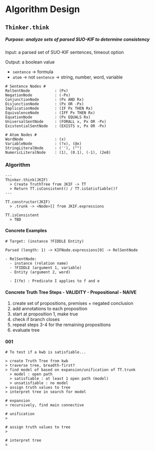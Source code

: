 # Algorithm Design

## `Thinker.think`

##### Purpose: analyze sets of parsed SUO-KIF to determine consistency

Input: a parsed set of SUO-KIF sentences, timeout option

Output: a boolean value

- `sentence` -> formula
- `atom` -> not `sentence` -> string, number, word, variable

```
# Sentence Nodes #
RelSentNode           : (Px)
NegationNode          : (-Px)
ConjunctionNode       : (Px AND Rx)
DisjunctionNode       : (Px OR -Px)
ImplicationNode       : (IF Px THEN Rx)
EquivalenceNode       : (IFF Px THEN Rx)
EquationNode          : (Px EQUALS Rx)
UniversalSentNode     : (FORALL x, Px OR -Px)
ExistentialSentNode   : (EXISTS x, Px OR -Px)

# Atom Nodes #
WordNode              : (x)
VariableNode          : (?x), (@x)
StringLiteralNode     : (''), ("")
NumericLiteralNode    : (1), (0.1), (-1), (2e8)
```

### Algorithm

```
---
Thinker.think(JKIF)
  > Create TruthTree from JKIF -> TT
  > Return TT.isConsistent() / TT.isSatisfiable()?
---

TT.constructor(JKIF)
  > .trunk -> <Node>[] from JKIF.expressions

TT.isConsistent
  > TBD
```

#### Concrete Examples

```
# Target: (instance ?FIDDLE Entity)

Parsed (length: 1) -> KIFNode.expressions[0] -> RelSentNode

- RelSentNode:
  - instance (relation name)
  - ?FIDDLE (argument 1, variable)
  - Entity (argument 2, word)

  - I(fe) : Predicate I applies to f and e
```

#### Concrete Truth Tree Steps - VALIDITY - Propositional - NAIVE

1. create set of propositions, premises + negated conclusion
1. add annotations to each proposition
1. start at proposition 1, make true
1. check if branch closes
1. repeat steps 3-4 for the remaining propositions
1. evaluate tree

#### 001

```shell
# To test if a kwb is satisfiable...

> create Truth Tree from kwb
> traverse tree, breadth-first?
> find model of based on expansion/unification of TT.trunk
  > model : open path
  > satisfiable : at least 1 open path (model)
  > unsatisfiable : no model
> assign truth values to tree
> interpret tree in search for model

# expansion
> recursively, find main connective

# unification
>

# assign truth values to tree
>

# interpret tree
>

```
